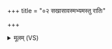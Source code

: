 +++
title = "०२ सखासावस्मभ्यमस्तु रातिः"

+++
<details><summary>मूलम् (VS)</summary>

सखा॒साव॒स्मभ्य॑मस्तु रा॒तिः सखेन्द्रो॒ भगः॑।  
स॑वि॒ता चि॒त्ररा॑धाः ॥
</details>